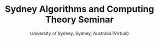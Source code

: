 ---
layout: post

title: Sydney Algorithms and Computing Theory Seminar
title_short: SACT Seminar
year: 2022
subtitle: University of Sydney, Sydney, Australia (Virtual)
description: Presenter and Attendee
info: https://sydneyalgorithms.wordpress.com/seminars/
tags: [Events, Presenter, Attendee]
---